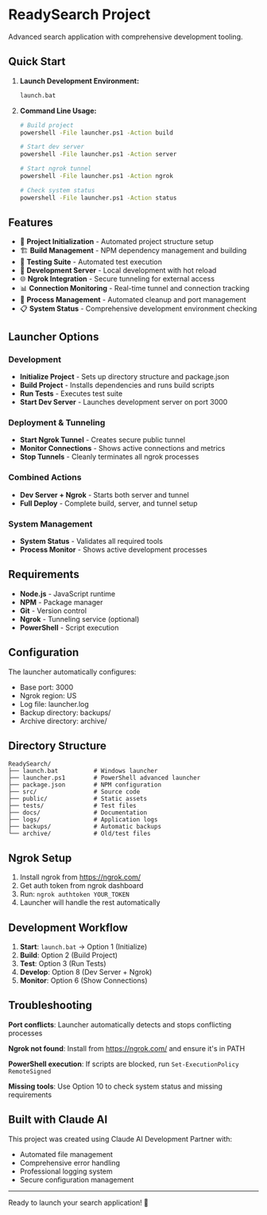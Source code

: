 # ReadySearch Project

Advanced search application with comprehensive development tooling.

## Quick Start

1. **Launch Development Environment:**
   ```bash
   launch.bat
   ```

2. **Command Line Usage:**
   ```bash
   # Build project
   powershell -File launcher.ps1 -Action build
   
   # Start dev server
   powershell -File launcher.ps1 -Action server
   
   # Start ngrok tunnel
   powershell -File launcher.ps1 -Action ngrok
   
   # Check system status
   powershell -File launcher.ps1 -Action status
   ```

## Features

- 🔧 **Project Initialization** - Automated project structure setup
- 🏗️ **Build Management** - NPM dependency management and building
- 🧪 **Testing Suite** - Automated test execution
- 🚀 **Development Server** - Local development with hot reload
- 🌐 **Ngrok Integration** - Secure tunneling for external access
- 📊 **Connection Monitoring** - Real-time tunnel and connection tracking
- 🔄 **Process Management** - Automated cleanup and port management
- 📋 **System Status** - Comprehensive development environment checking

## Launcher Options

### Development
- **Initialize Project** - Sets up directory structure and package.json
- **Build Project** - Installs dependencies and runs build scripts
- **Run Tests** - Executes test suite
- **Start Dev Server** - Launches development server on port 3000

### Deployment & Tunneling
- **Start Ngrok Tunnel** - Creates secure public tunnel
- **Monitor Connections** - Shows active connections and metrics
- **Stop Tunnels** - Cleanly terminates all ngrok processes

### Combined Actions
- **Dev Server + Ngrok** - Starts both server and tunnel
- **Full Deploy** - Complete build, server, and tunnel setup

### System Management
- **System Status** - Validates all required tools
- **Process Monitor** - Shows active development processes

## Requirements

- **Node.js** - JavaScript runtime
- **NPM** - Package manager
- **Git** - Version control
- **Ngrok** - Tunneling service (optional)
- **PowerShell** - Script execution

## Configuration

The launcher automatically configures:
- Base port: 3000
- Ngrok region: US
- Log file: launcher.log
- Backup directory: backups/
- Archive directory: archive/

## Directory Structure

```
ReadySearch/
├── launch.bat          # Windows launcher
├── launcher.ps1        # PowerShell advanced launcher
├── package.json        # NPM configuration
├── src/                # Source code
├── public/             # Static assets
├── tests/              # Test files
├── docs/               # Documentation
├── logs/               # Application logs
├── backups/            # Automatic backups
└── archive/            # Old/test files
```

## Ngrok Setup

1. Install ngrok from https://ngrok.com/
2. Get auth token from ngrok dashboard
3. Run: `ngrok authtoken YOUR_TOKEN`
4. Launcher will handle the rest automatically

## Development Workflow

1. **Start**: `launch.bat` → Option 1 (Initialize)
2. **Build**: Option 2 (Build Project)
3. **Test**: Option 3 (Run Tests)
4. **Develop**: Option 8 (Dev Server + Ngrok)
5. **Monitor**: Option 6 (Show Connections)

## Troubleshooting

**Port conflicts**: Launcher automatically detects and stops conflicting processes

**Ngrok not found**: Install from https://ngrok.com/ and ensure it's in PATH

**PowerShell execution**: If scripts are blocked, run `Set-ExecutionPolicy RemoteSigned`

**Missing tools**: Use Option 10 to check system status and missing requirements

## Built with Claude AI

This project was created using Claude AI Development Partner with:
- Automated file management
- Comprehensive error handling
- Professional logging system
- Secure configuration management

---

Ready to launch your search application! 🚀
